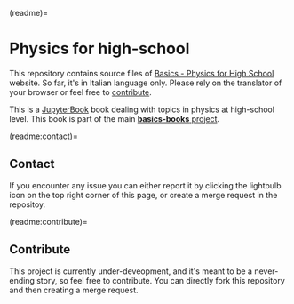 (readme)=
# Physics for high-school
This repository contains source files of [Basics - Physics for High School](https://basics2022.github.io/bbooks-physics-hs) website. So far, it's in Italian language only. Please rely on the translator of your browser or feel free to [contribute](readme:contribute).

This is a [JupyterBook](https://jupyterbook.org) book dealing with topics in physics at high-school level. This book is part of the main [**basics-books** project](https://basics2022.github.io/bbooks).

(readme:contact)=
## Contact
If you encounter any issue you can either report it by clicking the lightbulb icon on the top right corner of this page, or create a merge request in the repositoy.

(readme:contribute)=
## Contribute
This project is currently under-deveopment, and it's meant to be a never-ending story, so feel free to contribute. You can directly fork this repository and then creating a merge request.

